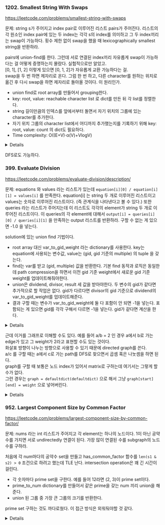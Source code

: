 ### 1202. Smallest String With Swaps

https://leetcode.com/problems/smallest-string-with-swaps

문제: string s가 주어지고 index pair로 이루어진 리스트 pairs가 주어진다. 리스트의 각 원소인 index pair에 있는 두 index는 각각 s의 index를 의미하고 그 두 index끼리는 swap이 가능하다. 횟수 제한 없이 swap을 했을 때 lexicographically smallest string을 반환하라.

pairs에 union-find를 한다. 그런데 서로 연결된 index끼리 자유롭게 swap이 가능하다는 걸 어떻게 증명하는지 몰랐다. 실험적으로만 알았고.   
[0, 1], [1, 2] 이렇게 있으면 [0, 1, 2]가 자유롭게 교환 가능하다는 걸.   
swap을 두 번 하면 제자리로 온다. 그럼 한 번 하고, 다른 character를 원하는 위치로 옮긴 후 다시 swap을 하면 제자리로 돌아올 것이다. 이 원리인가.   
- union find로 root array를 만들어서 grouping한다.
- key: root, value: reachable character list 로 dict를 만든 뒤 각 list를 정렬한다.
- string 길이만큼의 인덱스를 앞에서부터 돌면서 자기 위치의 그룹에 있는 character를 추가한다.
- 자기 위치 그룹의 character list에서 어디까지 추가했는지를 기록하기 위해 key: root, value: count 의 dict도 필요하다.
- Time complexity: O((E+V)⋅α(V)+VlogV)

<details>

```python
for x, y in pairs:
    union(x, y)

d = defaultdict(list)  # key: root, value: reachable character list
for i, c in enumerate(s):
    d[find(i)].append(c)

for key in d:
    d[key].sort()

res = []
d_cnt = defaultdict(int)
for i in range(len(s)):
    root_i = find(i)
    res.append(d[root_i][d_cnt[root_i]])
    d_cnt[root_i] += 1

return ''.join(res)
```

</details>


DFS로도 가능하다.



### 399. Evaluate Division

https://leetcode.com/problems/evaluate-division/description/

문제: equations 와 values 라는 리스트가 있는데 `equation[i][0] / equation[i][1] = values[i]` 를 만족한다. equation[i] 는 string 두 개로 이루어진 리스트이고 values는 숫자로 이루어진 리스트이다. (즉 관계식을 나타낸다고 볼 수 있다.)
또한 queries 라는 리스트가 주어지는데 이 리스트도 각각의 element가 string 두 개로 이루어진 리스트이다. 
이 queries의 각 element에 대해서 `output[i] = queries[i][0] / queries[i][1]` 을 만족하는 output 리스트를 반환하라. 
구할 수 없는 게 있으면 -1.0 을 넣는다.


solution에 있는 union find 기법이다.   
- root array 대신 var_to_gid_weight 라는 dictionary를 사용한다. key는 equation에 사용되는 변수값, value는 (gid, gid 기준의 multiple) 의 tuple 을 갖는다.
- find는 var를 받고 (gid, multiple) 값을 반환한다. 기본 find 동작과 로직은 동일한데 path compression을 하면서 이전 gid 기준 weight에서 새로운 gid 기준 weight를 업데이트해줘야한다.
- union은 dividend, divisor, result 세 값을 받아야한다. 두 변수의 gid가 같다면 추가적으로 할 작업은 없다. gid가 다르다면 divisor의 gid 기준으로 dividend의 var_to_gid_weight를 업데이트해준다.
- 결과 구할 때는 변수가 var_to_gid_weight에 둘 다 포함이 안 되면 -1을 넣는다. 포함되는 게 있으면 gid를 각각 구해서 다르면 -1을 넣는다. gid가 같다면 계산을 한다.


<details>

```python
    def calcEquation(self, equations: List[List[str]], values: List[float], queries: List[List[str]]) -> List[float]:

        gid_weight = {}

        def find(node_id):
            if node_id not in gid_weight:
                gid_weight[node_id] = (node_id, 1)
            group_id, node_weight = gid_weight[node_id]
            # The above statements are equivalent to the following one
            #group_id, node_weight = gid_weight.setdefault(node_id, (node_id, 1))

            if group_id != node_id:
                # found inconsistency, trigger chain update
                new_group_id, group_weight = find(group_id)
                gid_weight[node_id] = (new_group_id, node_weight * group_weight)
            return gid_weight[node_id]

        def union(dividend, divisor, value):
            dividend_gid, dividend_weight = find(dividend)
            divisor_gid, divisor_weight = find(divisor)
            if dividend_gid != divisor_gid:
                # merge the two groups together,
                # by attaching the dividend group to the one of divisor
                gid_weight[dividend_gid] = (divisor_gid, divisor_weight * value / dividend_weight)

        # Step 1). build the union groups
        for (dividend, divisor), value in zip(equations, values):
            union(dividend, divisor, value)

        results = []
        # Step 2). run the evaluation, with "lazy" updates in find() function
        for (dividend, divisor) in queries:
            if dividend not in gid_weight or divisor not in gid_weight:
                # case 1). at least one variable did not appear before
                results.append(-1.0)
            else:
                dividend_gid, dividend_weight = find(dividend)
                divisor_gid, divisor_weight = find(divisor)
                if dividend_gid != divisor_gid:
                    # case 2). the variables do not belong to the same chain/group
                    results.append(-1.0)
                else:
                    # case 3). there is a chain/path between the variables
                    results.append(dividend_weight / divisor_weight)
        return results
```

O((M+N) * logN) / O(N)

</details>





근데 이거를 그래프로 이해할 수도 있다. 예를 들어 a/b = 2 인 경우 a에서 b로 가는 edge가 있고 그 weight가 2라고 표현할 수도 있는 것이다.   
화살표 방향이 나누는 방향으로 사용할 수 있기 때문에 directed graph를 쓴다.   
a/c 를 구할 때는 a에서 c로 가는 path를 DFS로 찾으면서 곱셈 혹은 나눗셈을 하면 된다.      
graph를 구할 때 보통은 노드 index가 있어서 matrix로 구하는데 여기서는 그렇게 할 수가 없다.   
그런 경우는 `graph = defaultdict(defaultdict)` 으로 해서 그냥 `graph[start][end] = weight` 으로 넣어버린다.   


<details>

```python
    def calcEquation(self, equations: List[List[str]], values: List[float], queries: List[List[str]]) -> List[float]:
        
        graph = defaultdict(defaultdict)

        def backtrack_evaluate(curr_node, target_node, acc_product, visited):
            visited.add(curr_node)
            ret = -1.0
            neighbors = graph[curr_node]
            if target_node in neighbors:
                ret = acc_product * neighbors[target_node]  # 목적지에 다다렀으니까 더 탐색을 안 해도 된다.
            else:
                for neighbor, value in neighbors.items():
                    if neighbor in visited:  # 이미 들렀던 곳이니까 못 간다.
                        continue
                    ret = backtrack_evaluate(
                        neighbor, target_node, acc_product * value, visited)
                    if ret != -1.0:
                        break
            return ret

        # Step 1). build the graph from the equations
        for (dividend, divisor), value in zip(equations, values):
            # add nodes and two edges into the graph
            graph[dividend][divisor] = value
            graph[divisor][dividend] = 1 / value

        # Step 2). Evaluate each query via backtracking (DFS)
        #  by verifying if there exists a path from dividend to divisor
        results = []
        for dividend, divisor in queries:
            if dividend not in graph or divisor not in graph:
                # case 1): either node does not exist
                ret = -1.0
            elif dividend == divisor:
                # case 2): origin and destination are the same node
                ret = 1.0
            else:
                visited = set()
                ret = backtrack_evaluate(dividend, divisor, 1, visited)
            results.append(ret)

        return results
```

O(MN) / O(N)

</details>






### 952. Largest Component Size by Common Factor

https://leetcode.com/problems/largest-component-size-by-common-factor/


문제: nums 라는 int 리스트가 주어지고 각 element는 하나의 노드이다. 1이 아닌 공약수를 가지면 서로 undirectedly 연결이 된다. 가장 많이 연결된 수를 subgraph의 노드 수를 구하라.

처음에 각 num마다의 공약수 set을 만들고 has_common_factor 함수를 `len(s1 & s2) > 0` 조건으로 하려고 했는데 TLE 난다. intersection operation은 꽤 긴 시간이 걸린다.   

- 각 숫자마다 prime set을 구한다. 예를 들어 12라면 (2, 3)이 prime set이다. 
- prime_to_num dictionary를 만들어서 같은 prime을 갖는 num 끼리 union을 해준다.
- union 된 그룹 중 가장 큰 그룹의 크기를 반환한다.

prime set 구하는 것도 까다로웠다. 이 접근 방식은 외워둬야할 것 같다.

<details>

```py
class Solution:
    def largestComponentSize(self, nums: List[int]) -> int:
        node_to_root = {}
        def find(target):
            if target not in node_to_root:
                node_to_root[target] = target
            if target == node_to_root[target]:
                return target
            
            node_to_root[target] = find(node_to_root[target])
            return node_to_root[target]
        
        def union(target1, target2):
            root1 = find(target1)
            root2 = find(target2)
            node_to_root[root2] = root1

        # Time Complexity: O(N * sqrt(m))
        def get_prime_set(num):
            if num == 1:
                return set()
            for i in range(2, int(sqrt(num)) + 1):
                if num % i == 0:
                    return get_prime_set(num//i) | set([i])
            return set([num])
        

        prime_to_num = defaultdict(list)
        # Time complexity: O(N * log(m)). At most log(m) prime divisors can exist
        for num in nums:
            prime_set = get_prime_set(num)
            for pr in prime_set:
                prime_to_num[pr].append(num)
        
        for pr in prime_to_num:
            cur_nums = prime_to_num[pr]
            for i in range(len(cur_nums)-1):
                union(cur_nums[i], cur_nums[i+1])
        
        root_to_nodes = defaultdict(list)
        for node in node_to_root:
            root_to_nodes[find(node)].append(node)
        
        cnt = 1  # initialize this to "1"
        for root in root_to_nodes:
            cnt = max(cnt, len(root_to_nodes[root]))
        
        return cnt
```

time complexity는 get_prime_set 함수가 정한다.   
nums 길이를 N, 가장 큰 num을 m이라고 하면 `O(N * sqrt(m))` 이 시간복잡도가 된다.



</details>

